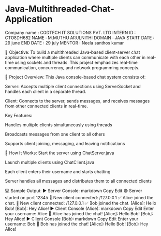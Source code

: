 # Java-Multithreaded-Chat-Application


Company name : CODTECH IT SOLUTIONS PVT. LTD
INTERN ID : CTO8DH682
NAME : M.MUTHU ARULNITHI 
DOMAIN : JAVA 
START DATE : 29 june
END DATE : 29 july 
MENTOR : Neela santhos kumar



🎯 Objective:
To build a multithreaded Java-based client-server chat application where multiple clients can communicate with each other in real-time using sockets and threads. This project emphasizes real-time communication, concurrency, and network programming concepts.

📘 Project Overview:
This Java console-based chat system consists of:

Server: Accepts multiple client connections using ServerSocket and handles each client in a separate thread.

Client: Connects to the server, sends messages, and receives messages from other connected clients in real-time.

Key Features:

Handles multiple clients simultaneously using threads

Broadcasts messages from one client to all others

Supports client joining, messaging, and leaving notifications

🧩 How It Works:
Start the server using ChatServer.java

Launch multiple clients using ChatClient.java

Each client enters their username and starts chatting

Server handles all messages and distributes them to all connected clients

💻 Sample Output:
▶ Server Console:
markdown
Copy
Edit
🟢 Server started on port 12345
👤 New client connected: /127.0.0.1
✅ Alice joined the chat.
👤 New client connected: /127.0.0.1
✅ Bob joined the chat.
[Alice]: Hello Bob!
[Bob]: Hey Alice!
▶ Client Console (Alice):
markdown
Copy
Edit
Enter your username:
Alice
👋 Alice has joined the chat!
[Alice]: Hello Bob!
[Bob]: Hey Alice!
▶ Client Console (Bob):
markdown
Copy
Edit
Enter your username:
Bob
👋 Bob has joined the chat!
[Alice]: Hello Bob!
[Bob]: Hey Alice!
